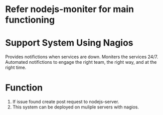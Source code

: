 # Refer nodejs-moniter for main functioning

# Support System Using Nagios
Provides notifictions when services are down.
Moniters the services 24/7.
Automated notifictions to engage the right team, the right way, and at the right time.

# Function
1. If issue found create post request to nodejs-server.
2. This system can be deployed on muliple servers with nagios.
